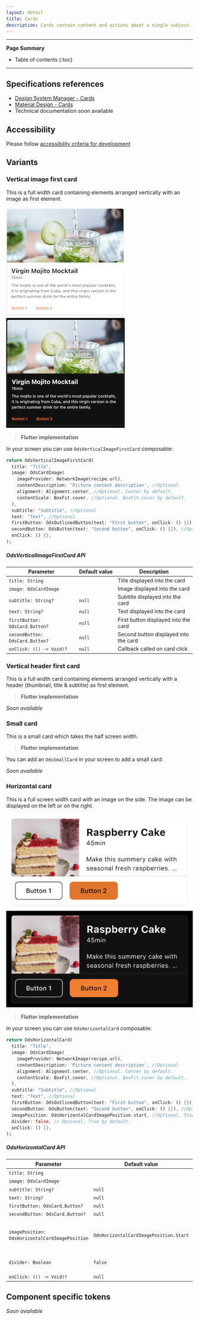 ```yaml
---
layout: detail
title: Cards
description: Cards contain content and actions about a single subject.
---
```


---

**Page Summary**

* Table of contents
{:toc}

---

## Specifications references

- [Design System Manager - Cards](https://system.design.orange.com/0c1af118d/p/0336aa-cards/b/47a25a)
- [Material Design - Cards](https://material.io/components/cards/)
- Technical documentation soon available

## Accessibility

Please follow [accessibility criteria for development](https://m3.material.io/components/cards/accessibility)

## Variants

### Vertical image first card

This is a full width card containing elements arranged vertically with an image as first element.

  ![Horizontal card light](images/card_vertical_image_first_light.png) ![Horizontal card dark](images/card_vertical_image_first_dark.png)

> **Flutter implementation**

In your screen you can use `OdsVerticalImageFirstCard` composable:

```dart
return OdsVerticalImageFirstCard(
  title: "Title",
  image: OdsCardImage(
    imageProvider: NetworkImage(recipe.url),
    contentDescription: 'Picture content description', //Optional
    alignment: Alignment.center, //Optional. Center by default.
    contentScale: BoxFit.cover, //Optional. BoxFit.cover by default.
  ),
  subtitle: "Subtitle", //Optional
  text: "Text", //Optional
  firstButton: OdsOutlinedButton(text: "First button", onClick: () {}), //Optional
  secondButton: OdsButton(text: "Second button", onClick: () {}), //Optional
  onClick: () {},
);
```

##### OdsVerticalImageFirstCard API

Parameter | Default&nbsp;value | Description
-- | -- | --
`title: String` | | Title displayed into the card
`image: OdsCardImage` | | Image displayed into the card
`subtitle: String?` | `null` | Subtitle displayed into the card
`text: String?` | `null` | Text displayed into the card
`firstButton: OdsCard.Button?` | `null` | First button displayed into the card
`secondButton: OdsCard.Button?` | `null` | Second button displayed into the card
`onClick: (() -> Void)?` | `null` | Callback called on card click

### Vertical header first card

This is a full width card containing elements arranged vertically with a header (thumbnail, title & subtitle) as first element.

> **Flutter implementation**

_Soon available_

### Small card

This is a small card which takes the half screen width.

> **Flutter implementation**

You can add an `OdsSmallCard` in your screen to add a small card:

_Soon available_

### Horizontal card

This is a full screen width card with an image on the side. The image can be displayed on the left or on the right.

  ![Horizontal card light](images/card_horizontal_light.png) ![Horizontal card dark](images/card_horizontal_dark.png)

> **Flutter implementation**

In your screen you can use `OdsHorizontalCard` composable:

```dart
return OdsHorizontalCard(
  title: "Title",
  image: OdsCardImage(
    imageProvider: NetworkImage(recipe.url),
    contentDescription: 'Picture content description', //Optional
    alignment: Alignment.center, //Optional. Center by default.
    contentScale: BoxFit.cover, //Optional. BoxFit.cover by default.
  ),
  subtitle: "Subtitle", //Optional
  text: "Text", //Optional
  firstButton: OdsOutlinedButton(text: "First button", onClick: () {}), //Optional
  secondButton: OdsButton(text: "Second button", onClick: () {}), //Optional
  imagePosition: OdsHorizontalCardImagePosition.start, //Optional. Start by default.
  divider: false, // Optional. True by default.
  onClick: () {},
);
```

##### OdsHorizontalCard API

Parameter | Default&nbsp;value | Description
-- | -- | --
`title: String` | | Title displayed into the card
`image: OdsCardImage` | | Image displayed into the card
`subtitle: String?` | `null` | Subtitle displayed into the card
`text: String?` | `null` | Text displayed into the card
`firstButton: OdsCard.Button?` | `null` | First button displayed into the card
`secondButton: OdsCard.Button?` | `null` | Second button displayed into the card
`imagePosition: OdsHorizontalCardImagePosition` | `OdsHorizontalCardImagePosition.Start` | Position of the image within the card, it can be set to `OdsHorizontalCardImagePosition.start` or `OdsHorizontalCardImagePosition.end`
`divider: Boolean` | `false` | Controls the divider display. If true, it will be displayed between the card content and the action buttons.
`onClick: (() -> Void)?` | `null` | Callback called on card click

## Component specific tokens

_Soon available_
